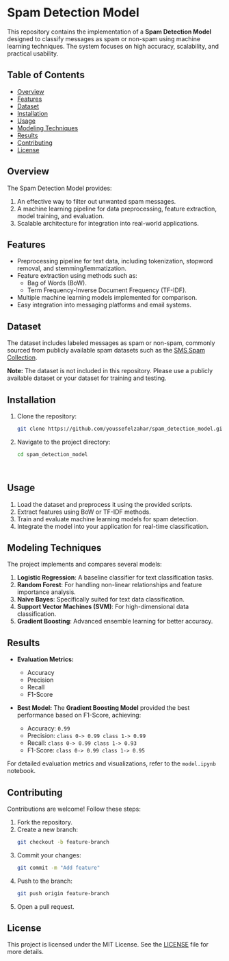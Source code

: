 # Spam Detection Model

This repository contains the implementation of a **Spam Detection Model** designed to classify messages as spam or non-spam using machine learning techniques. The system focuses on high accuracy, scalability, and practical usability.

## Table of Contents

- [Overview](#overview)
- [Features](#features)
- [Dataset](#dataset)
- [Installation](#installation)
- [Usage](#usage)
- [Modeling Techniques](#modeling-techniques)
- [Results](#results)
- [Contributing](#contributing)
- [License](#license)

## Overview

The Spam Detection Model provides:

1. An effective way to filter out unwanted spam messages.
2. A machine learning pipeline for data preprocessing, feature extraction, model training, and evaluation.
3. Scalable architecture for integration into real-world applications.

## Features

- Preprocessing pipeline for text data, including tokenization, stopword removal, and stemming/lemmatization.
- Feature extraction using methods such as:
  - Bag of Words (BoW).
  - Term Frequency-Inverse Document Frequency (TF-IDF).
- Multiple machine learning models implemented for comparison.
- Easy integration into messaging platforms and email systems.

## Dataset

The dataset includes labeled messages as spam or non-spam, commonly sourced from publicly available spam datasets such as the [SMS Spam Collection](https://www.kaggle.com/uciml/sms-spam-collection-dataset).

**Note:** The dataset is not included in this repository. Please use a publicly available dataset or your dataset for training and testing.

## Installation

1. Clone the repository:
   ```bash
   git clone https://github.com/youssefelzahar/spam_detection_model.git
   ```

2. Navigate to the project directory:
   ```bash
   cd spam_detection_model
   ```
   ```


## Usage

1. Load the dataset and preprocess it using the provided scripts.
2. Extract features using BoW or TF-IDF methods.
3. Train and evaluate machine learning models for spam detection.
4. Integrate the model into your application for real-time classification.

## Modeling Techniques

The project implements and compares several models:

1. **Logistic Regression**: A baseline classifier for text classification tasks.
2. **Random Forest**: For handling non-linear relationships and feature importance analysis.
3. **Naive Bayes**: Specifically suited for text data classification.
4. **Support Vector Machines (SVM)**: For high-dimensional data classification.
5. **Gradient Boosting**: Advanced ensemble learning for better accuracy.

## Results

- **Evaluation Metrics:**
  - Accuracy
  - Precision
  - Recall
  - F1-Score

- **Best Model:**
  The **Gradient Boosting Model** provided the best performance based on F1-Score, achieving:
  - Accuracy: `0.99`
  - Precision: `class 0-> 0.99 class 1-> 0.99`
  - Recall: `class 0-> 0.99 class 1-> 0.93`
  - F1-Score: `class 0-> 0.99 class 1-> 0.95`

For detailed evaluation metrics and visualizations, refer to the `model.ipynb` notebook.

## Contributing

Contributions are welcome! Follow these steps:

1. Fork the repository.
2. Create a new branch:
   ```bash
   git checkout -b feature-branch
   ```
3. Commit your changes:
   ```bash
   git commit -m "Add feature"
   ```
4. Push to the branch:
   ```bash
   git push origin feature-branch
   ```
5. Open a pull request.

## License

This project is licensed under the MIT License. See the [LICENSE](LICENSE) file for more details.
